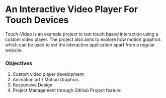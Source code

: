 # An Interactive Video Player For Touch Devices

Touch-Video is an example project to test touch based interaction using a custom video player. The project also aims to explore how motion graphics which can be used to set the interactive application apart from a regular website. 

### Objectives

1. Custom video player development
2. Animation art / Motion Graphics
3. Responsive Design
4. Project Management through GitHub Project feature
